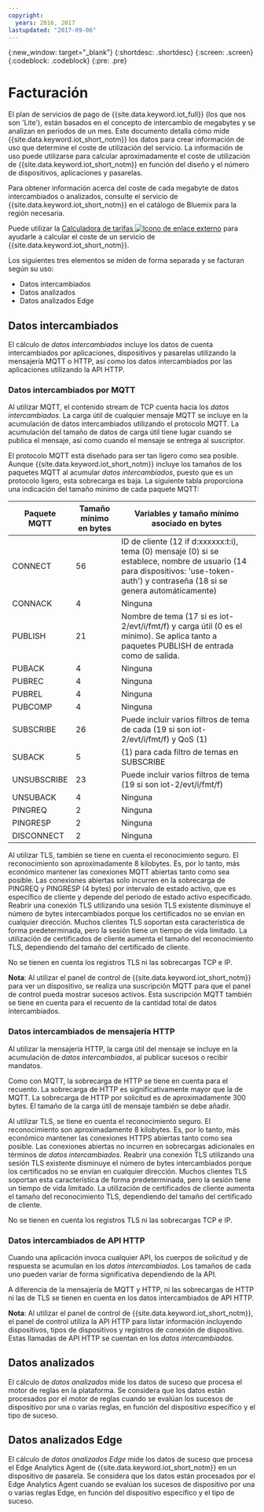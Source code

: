 ```yaml
---
copyright:
  years: 2016, 2017
lastupdated: "2017-09-06"
---
```

{:new_window: target="_blank"}
{:shortdesc: .shortdesc}
{:screen: .screen}
{:codeblock: .codeblock}
{:pre: .pre}

# Facturación

El plan de servicios de pago de {{site.data.keyword.iot_full}} (los que nos son 'Lite'), están basados en el concepto de intercambio de megabytes y se analizan en periodos de un mes. Este documento detalla cómo mide {{site.data.keyword.iot_short_notm}} los datos para crear información de uso que determine el coste de utilización del servicio. La información de uso puede utilizarse para calcular aproximadamente el coste de utilización de {{site.data.keyword.iot_short_notm}} en función del diseño y el número de dispositivos, aplicaciones y pasarelas.

Para obtener información acerca del coste de cada megabyte de datos intercambiados o analizados, consulte el servicio de {{site.data.keyword.iot_short_notm}} en el catálogo de Bluemix para la región necesaria.

Puede utilizar la [Calculadora de tarifas ![Icono de enlace externo](../../../icons/launch-glyph.svg "Icono de enlace externo")](http://iot-cost-calculator.ng.bluemix.net/) para ayudarle a calcular el coste de un servicio de {{site.data.keyword.iot_short_notm}}.

Los siguientes tres elementos se miden de forma separada y se facturan según su uso: 
- Datos intercambiados
- Datos analizados
- Datos analizados Edge

## Datos intercambiados
El cálculo de *datos intercambiados* incluye los datos de cuenta intercambiados por aplicaciones, dispositivos y pasarelas utilizando la mensajería MQTT o HTTP, así como los datos intercambiados por las aplicaciones utilizando la API HTTP.

### Datos intercambiados por MQTT
Al utilizar MQTT, el contenido stream de TCP cuenta hacia los *datos intercambiados*. La carga útil de cualquier mensaje MQTT se incluye en la acumulación de datos intercambiados utilizando el protocolo MQTT. La acumulación del tamaño de datos de carga útil tiene lugar cuando se publica el mensaje, así como cuando el mensaje se entrega al suscriptor.

El protocolo MQTT está diseñado para ser tan ligero como sea posible. Aunque {{site.data.keyword.iot_short_notm}} incluye los tamaños de los paquetes MQTT al acumular *datos intercambiados*, puesto que es un protocolo ligero, esta sobrecarga es baja. La siguiente tabla proporciona una indicación del tamaño mínimo de cada paquete MQTT:

|Paquete MQTT|Tamaño mínimo en bytes  |Variables y tamaño mínimo asociado en bytes|
|-------------------------------|--------------------|-------------------------------------------------|
|CONNECT                        |56                  |ID de cliente (12 if d:xxxxxx:t:i), tema (0) mensaje (0) si se establece, nombre de usuario (14 para dispositivos: 'use-token-auth') y contraseña (18 si se genera automáticamente)|
|CONNACK                        |4                   |Ninguna|
|PUBLISH                        |21                  |Nombre de tema (17 si es iot-2/evt/i/fmt/f) y carga útil (0 es el mínimo).  Se aplica tanto a paquetes PUBLISH de entrada como de salida.|
|PUBACK                         |4                   |Ninguna|
|PUBREC                         |4                   |Ninguna|
|PUBREL                         |4                   |Ninguna|
|PUBCOMP                        |4                   |Ninguna|
|SUBSCRIBE                      |26                  |Puede incluir varios filtros de tema de cada (19 si son iot-2/evt/i/fmt/f) y QoS (1)|
|SUBACK                         |5                   |(1) para cada filtro de temas en SUBSCRIBE|
|UNSUBSCRIBE                    |23                  |Puede incluir varios filtros de tema (19 si son iot-2/evt/i/fmt/f)|
|UNSUBACK                       |4                   |Ninguna|
|PINGREQ                        |2                   |Ninguna|
|PINGRESP                       |2                   |Ninguna|
|DISCONNECT                     |2                   |Ninguna|

Al utilizar TLS, también se tiene en cuenta el reconocimiento seguro. El reconocimiento son aproximadamente 8 kilobytes. Es, por lo tanto, más económico mantener las conexiones MQTT abiertas tanto como sea posible. Las conexiones abiertas solo incurren en la sobrecarga de PINGREQ y PINGRESP (4 bytes) por intervalo de estado activo, que es específico de cliente y depende del periodo de estado activo especificado. Reabrir una conexión TLS utilizando una sesión TLS existente disminuye el número de bytes intercambiados porque los certificados no se envían en cualquier dirección. Muchos clientes TLS soportan esta característica de forma predeterminada, pero la sesión tiene un tiempo de vida limitado. La utilización de certificados de cliente aumenta el tamaño del reconocimiento TLS, dependiendo del tamaño del certificado de cliente. 

No se tienen en cuenta los registros TLS ni las sobrecargas TCP e IP.

**Nota**: Al utilizar el panel de control de {{site.data.keyword.iot_short_notm}} para ver un dispositivo, se realiza una suscripción MQTT para que el panel de control pueda mostrar sucesos activos. Esta suscripción MQTT también se tiene en cuenta para el recuento de la cantidad total de datos intercambiados.

### Datos intercambiados de mensajería HTTP
Al utilizar la mensajería HTTP, la carga útil del mensaje se incluye en la acumulación de *datos intercambiados*, al publicar sucesos o recibir mandatos.

Como con MQTT, la sobrecarga de HTTP se tiene en cuenta para el recuento.  La sobrecarga de HTTP es significativamente mayor que la de MQTT. La sobrecarga de HTTP por solicitud es de aproximadamente 300 bytes. El tamaño de la carga útil de mensaje también se debe añadir.

Al utilizar TLS, se tiene en cuenta el reconocimiento seguro. El reconocimiento son aproximadamente 8 kilobytes. Es, por lo tanto, más económico mantener las conexiones HTTPS abiertas tanto como sea posible. Las conexiones abiertas no incurren en sobrecargas adicionales en términos de *datos intercambiados*. Reabrir una conexión TLS utilizando una sesión TLS existente disminuye el número de bytes intercambiados porque los certificados no se envían en cualquier dirección. Muchos clientes TLS soportan esta característica de forma predeterminada, pero la sesión tiene un tiempo de vida limitado. La utilización de certificados de cliente aumenta el tamaño del reconocimiento TLS, dependiendo del tamaño del certificado de cliente.

No se tienen en cuenta los registros TLS ni las sobrecargas TCP e IP.

### Datos intercambiados de API HTTP
Cuando una aplicación invoca cualquier API, los cuerpos de solicitud y de respuesta se acumulan en los *datos intercambiados*. Los tamaños de cada uno pueden variar de forma significativa dependiendo de la API.

A diferencia de la mensajería de MQTT y HTTP, ni las sobrecargas de HTTP ni las de TLS se tienen en cuenta en los datos intercambiados de API HTTP.

**Nota**: Al utilizar el panel de control de {{site.data.keyword.iot_short_notm}}, el panel de control utiliza la API HTTP para listar información incluyendo dispositivos, tipos de dispositivos y registros de conexión de dispositivo. Estas llamadas de API HTTP se cuentan en los *datos intercambiados*.

## Datos analizados
El cálculo de *datos analizados* mide los datos de suceso que procesa el motor de reglas en la plataforma. Se considera que los datos están procesados por el motor de reglas cuando se evalúan los sucesos de dispositivo por una o varias reglas, en función del dispositivo específico y el tipo de suceso.  

## Datos analizados Edge
El cálculo de *datos analizados Edge* mide los datos de suceso que procesa el Edge Analytics Agent de {{site.data.keyword.iot_short_notm}} en un dispositivo de pasarela. Se considera que los datos están procesados por el Edge Analytics Agent cuando se evalúan los sucesos de dispositivo por una o varias reglas Edge, en función del dispositivo específico y el tipo de suceso.  
